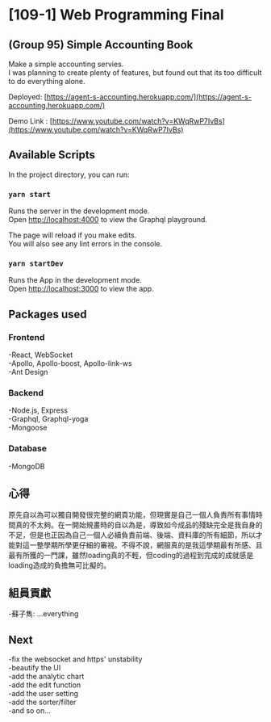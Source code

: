 # [109-1] Web Programming Final 

## (Group 95) Simple Accounting Book

Make a simple accounting servies.\
I was planning to create plenty of features, but found out that its too difficult to do everything alone.

Deployed: [https://agent-s-accounting.herokuapp.com/](https://agent-s-accounting.herokuapp.com/)

Demo Link : [https://www.youtube.com/watch?v=KWqRwP7IvBs](https://www.youtube.com/watch?v=KWqRwP7IvBs)

## Available Scripts

In the project directory, you can run:

### `yarn start`

Runs the server in the development mode.\
Open [http://localhost:4000](http://localhost:4000) to view the Graphql playground.

The page will reload if you make edits.\
You will also see any lint errors in the console.

### `yarn startDev`

Runs the App in the development mode.\
Open [http://localhost:3000](http://localhost:3000) to view the app.

## Packages used

### Frontend

-React, WebSocket\
-Apollo, Apollo-boost, Apollo-link-ws\
-Ant Design

### Backend

-Node.js, Express\
-Graphql, Graphql-yoga\
-Mongoose

### Database

-MongoDB

## 心得

原先自以為可以獨自開發很完整的網頁功能，但現實是自己一個人負責所有事情時間真的不太夠。在一開始規畫時的自以為是，導致如今成品的殘缺完全是我自身的不足，但是也正因為自己一個人必續負責前端、後端、資料庫的所有細節，所以才能對這一整學期所學更仔細的審視。不得不說，網服真的是我這學期最有所感、且最有所獲的一門課，雖然loading真的不輕，但coding的過程到完成的成就感是loading造成的負擔無可比擬的。

## 組員貢獻

-蘇子雋: ...everything

## Next

-fix the websocket and https' unstability\
-beautify the UI\
-add the analytic chart\
-add the edit function\
-add the user setting\
-add the sorter/filter\
-and so on...